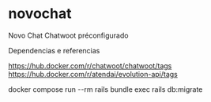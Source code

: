 # novochat
Novo Chat Chatwoot préconfigurado


Dependencias e referencias

https://hub.docker.com/r/chatwoot/chatwoot/tags
https://hub.docker.com/r/atendai/evolution-api/tags


docker compose run --rm rails bundle exec rails db:migrate
